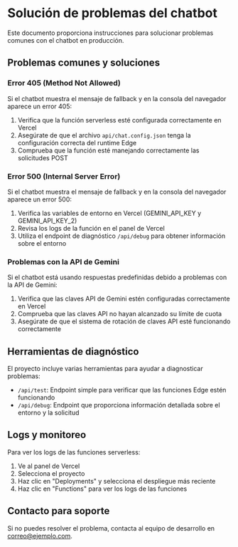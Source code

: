 # Solución de problemas del chatbot

Este documento proporciona instrucciones para solucionar problemas comunes con el chatbot en producción.

## Problemas comunes y soluciones

### Error 405 (Method Not Allowed)

Si el chatbot muestra el mensaje de fallback y en la consola del navegador aparece un error 405:

1. Verifica que la función serverless esté configurada correctamente en Vercel
2. Asegúrate de que el archivo `api/chat.config.json` tenga la configuración correcta del runtime Edge
3. Comprueba que la función esté manejando correctamente las solicitudes POST

### Error 500 (Internal Server Error)

Si el chatbot muestra el mensaje de fallback y en la consola del navegador aparece un error 500:

1. Verifica las variables de entorno en Vercel (GEMINI_API_KEY y GEMINI_API_KEY_2)
2. Revisa los logs de la función en el panel de Vercel
3. Utiliza el endpoint de diagnóstico `/api/debug` para obtener información sobre el entorno

### Problemas con la API de Gemini

Si el chatbot está usando respuestas predefinidas debido a problemas con la API de Gemini:

1. Verifica que las claves API de Gemini estén configuradas correctamente en Vercel
2. Comprueba que las claves API no hayan alcanzado su límite de cuota
3. Asegúrate de que el sistema de rotación de claves API esté funcionando correctamente

## Herramientas de diagnóstico

El proyecto incluye varias herramientas para ayudar a diagnosticar problemas:

- `/api/test`: Endpoint simple para verificar que las funciones Edge estén funcionando
- `/api/debug`: Endpoint que proporciona información detallada sobre el entorno y la solicitud

## Logs y monitoreo

Para ver los logs de las funciones serverless:

1. Ve al panel de Vercel
2. Selecciona el proyecto
3. Haz clic en "Deployments" y selecciona el despliegue más reciente
4. Haz clic en "Functions" para ver los logs de las funciones

## Contacto para soporte

Si no puedes resolver el problema, contacta al equipo de desarrollo en [correo@ejemplo.com](mailto:correo@ejemplo.com).
